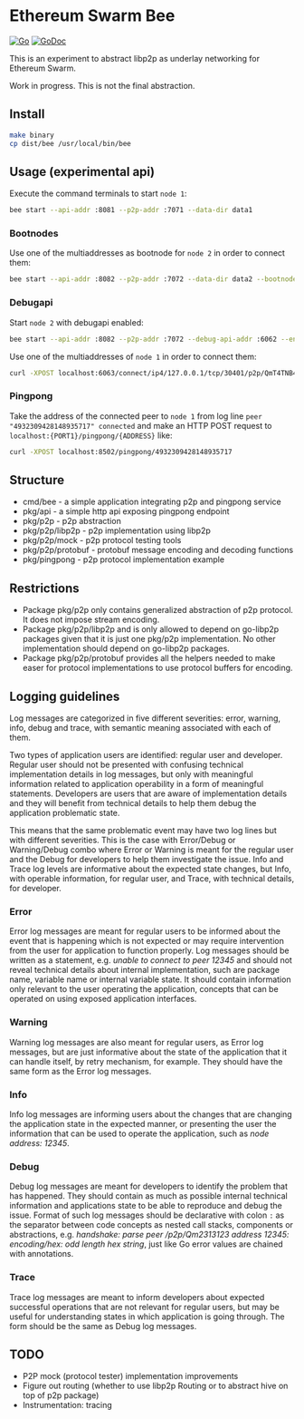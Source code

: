 # Ethereum Swarm Bee

[![Go](https://github.com/ethersphere/bee/workflows/Go/badge.svg)](https://github.com/ethersphere/bee/actions)
[![GoDoc](https://godoc.org/github.com/ethersphere/bee?status.svg)](https://godoc.org/github.com/ethersphere/bee)

This is an experiment to abstract libp2p as underlay networking for Ethereum Swarm.

Work in progress. This is not the final abstraction.

## Install

```sh
make binary
cp dist/bee /usr/local/bin/bee
```

## Usage (experimental api)

Execute the command terminals to start `node 1`:

```sh
bee start --api-addr :8081 --p2p-addr :7071 --data-dir data1
```

### Bootnodes 
Use one of the multiaddresses as bootnode for `node 2` in order to connect them:

```sh
bee start --api-addr :8082 --p2p-addr :7072 --data-dir data2 --bootnode /ip4/127.0.0.1/tcp/30401/p2p/QmT4TNB4cKYanUjdYodw1Cns8cuVaRVo24hHNYcT7JjkTB
```

### Debugapi
Start `node 2` with debugapi enabled:

```sh
bee start --api-addr :8082 --p2p-addr :7072 --debug-api-addr :6062 --enable-debug-api --data-dir dist/storage2
```

Use one of the multiaddresses of `node 1` in order to connect them:

```sh
curl -XPOST localhost:6063/connect/ip4/127.0.0.1/tcp/30401/p2p/QmT4TNB4cKYanUjdYodw1Cns8cuVaRVo24hHNYcT7JjkTB
```

### Pingpong
Take the address of the connected peer to `node 1` from log line `peer "4932309428148935717" connected` and make an HTTP POST request to `localhost:{PORT1}/pingpong/{ADDRESS}` like:

```sh
curl -XPOST localhost:8502/pingpong/4932309428148935717
```



## Structure

- cmd/bee - a simple application integrating p2p and pingpong service
- pkg/api - a simple http api exposing pingpong endpoint
- pkg/p2p - p2p abstraction
- pkg/p2p/libp2p - p2p implementation using libp2p
- pkg/p2p/mock - p2p protocol testing tools
- pkg/p2p/protobuf - protobuf message encoding and decoding functions
- pkg/pingpong - p2p protocol implementation example

## Restrictions

- Package pkg/p2p only contains generalized abstraction of p2p protocol. It does not impose stream encoding.
- Package pkg/p2p/libp2p and is only allowed to depend on go-libp2p packages given that it is just one pkg/p2p implementation. No other implementation should depend on go-libp2p packages.
- Package pkg/p2p/protobuf provides all the helpers needed to make easer for protocol implementations to use protocol buffers for encoding.

## Logging guidelines

Log messages are categorized in five different severities: error, warning, info, debug and trace, with semantic meaning associated with each of them.

Two types of application users are identified: regular user and developer. Regular user should not be presented with confusing technical implementation details in log messages, but only with meaningful information related to application operability in a form of meaningful statements. Developers are users that are aware of implementation details and they will benefit from technical details to help them debug the application problematic state.

This means that the same problematic event may have two log lines but with different severities. This is the case with Error/Debug or Warning/Debug combo where Error or Warning is meant for the regular user and the Debug for developers to help them investigate the issue. Info and Trace log levels are informative about the expected state changes, but Info, with operable information, for regular user, and Trace, with technical details, for developer.

### Error

Error log messages are meant for regular users to be informed about the event that is happening which is not expected or may require intervention from the user for application to function properly. Log messages should be written as a statement, e.g. *unable to connect to peer 12345* and should not reveal technical details about internal implementation, such are package name, variable name or internal variable state. It should contain information only relevant to the user operating the application, concepts that can be operated on using exposed application interfaces.

### Warning

Warning log messages are also meant for regular users, as Error log messages, but are just informative about the state of the application that it can handle itself, by retry mechanism, for example. They should have the same form as the Error log messages.

### Info

Info log messages are informing users about the changes that are changing the application state in the expected manner, or presenting the user the information that can be used to operate the application, such as *node address: 12345*.

### Debug

Debug log messages are meant for developers to identify the problem that has happened. They should contain as much as possible internal technical information and applications state to be able to reproduce and debug the issue. Format of such log messages should be declarative with colon `:` as the separator between code concepts as nested call stacks, components or abstractions, e.g. *handshake: parse peer /p2p/Qm2313123 address 12345: encoding/hex: odd length hex string*, just like Go error values are chained with annotations.

### Trace

Trace log messages are meant to inform developers about expected successful operations that are not relevant for regular users, but may be useful for understanding states in which application is going through. The form should be the same as Debug log messages.

## TODO

- P2P mock (protocol tester) implementation improvements
- Figure out routing (whether to use libp2p Routing or to abstract hive on top of p2p package)
- Instrumentation: tracing
